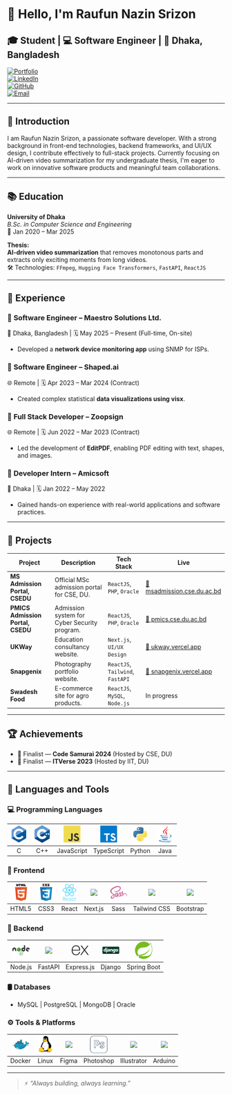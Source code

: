 # 👋 Hello, I'm Raufun Nazin Srizon

## 🎓 Student | 💻 Software Engineer | 📍 Dhaka, Bangladesh  
[![Portfolio](https://img.shields.io/badge/Portfolio-srizon.vercel.app-blue?logo=vercel)](https://srizon.vercel.app)  
[![LinkedIn](https://img.shields.io/badge/LinkedIn-Raufun%20Nazin%20Srizon-blue?logo=linkedin)](https://www.linkedin.com/in/raufunnazin/)  
[![GitHub](https://img.shields.io/badge/GitHub-RaufunNazin-black?logo=github)](https://github.com/RaufunNazin)  
[![Email](https://img.shields.io/badge/Email-raufun.nazin13@gmail.com-red?logo=gmail)](mailto:raufun.nazin13@gmail.com)

---

## 🧠 Introduction

I am Raufun Nazin Srizon, a passionate software developer. With a strong background in front-end technologies, backend frameworks, and UI/UX design, I contribute effectively to full-stack projects. Currently focusing on AI-driven video summarization for my undergraduate thesis, I'm eager to work on innovative software products and meaningful team collaborations.

---

## 📚 Education

**University of Dhaka**  
_B.Sc. in Computer Science and Engineering_  
📅 Jan 2020 – Mar 2025  

**Thesis:**  
**AI-driven video summarization** that removes monotonous parts and extracts only exciting moments from long videos.  
🛠️ Technologies: `FFmpeg`, `Hugging Face Transformers`, `FastAPI`, `ReactJS`

---

## 💼 Experience

### 🏢 **Software Engineer – Maestro Solutions Ltd.**  
📍 Dhaka, Bangladesh | 🗓️ May 2025 – Present (Full-time, On-site)  
- Developed a **network device monitoring app** using SNMP for ISPs.

### 🧠 **Software Engineer – Shaped.ai**  
🌐 Remote | 🗓️ Apr 2023 – Mar 2024 (Contract)  
- Created complex statistical **data visualizations using visx**.

### 📄 **Full Stack Developer – Zoopsign**  
🌐 Remote | 🗓️ Jun 2022 – Mar 2023 (Contract)  
- Led the development of **EditPDF**, enabling PDF editing with text, shapes, and images.

### 🧪 **Developer Intern – Amicsoft**  
📍 Dhaka | 🗓️ Jan 2022 – May 2022  
- Gained hands-on experience with real-world applications and software practices.

---

## 🚀 Projects

| Project | Description | Tech Stack | Live |
|--------|-------------|------------|------|
| **MS Admission Portal, CSEDU** | Official MSc admission portal for CSE, DU. | `ReactJS`, `PHP`, `Oracle` | [🔗 msadmission.cse.du.ac.bd](https://msadmission.cse.du.ac.bd/) |
| **PMICS Admission Portal, CSEDU** | Admission system for Cyber Security program. | `ReactJS`, `PHP`, `Oracle` | [🔗 pmics.cse.du.ac.bd](https://pmics.cse.du.ac.bd/) |
| **UKWay** | Education consultancy website. | `Next.js`, `UI/UX Design` | [🔗 ukway.vercel.app](https://ukway.vercel.app/) |
| **Snapgenix** | Photography portfolio website. | `ReactJS`, `Tailwind`, `FastAPI` | [🔗 snapgenix.vercel.app](https://snapgenix.com/) |
| **Swadesh Food** | E-commerce site for agro products. | `ReactJS`, `MySQL`, `Node.js` | In progress |

---

## 🏆 Achievements

- 🥇 Finalist — **Code Samurai 2024** (Hosted by CSE, DU)  
- 🏅 Finalist — **ITVerse 2023** (Hosted by IIT, DU)

---

## 🧰 Languages and Tools

### 💻 Programming Languages

| <img src="https://raw.githubusercontent.com/devicons/devicon/master/icons/c/c-original.svg" width="40"/> | <img src="https://raw.githubusercontent.com/devicons/devicon/master/icons/cplusplus/cplusplus-original.svg" width="40"/> | <img src="https://raw.githubusercontent.com/devicons/devicon/master/icons/javascript/javascript-original.svg" width="40"/> | <img src="https://raw.githubusercontent.com/devicons/devicon/master/icons/typescript/typescript-original.svg" width="40"/> | <img src="https://raw.githubusercontent.com/devicons/devicon/master/icons/python/python-original.svg" width="40"/> | <img src="https://raw.githubusercontent.com/devicons/devicon/master/icons/java/java-original.svg" width="40"/> |
|:--:|:--:|:--:|:--:|:--:|:--:|
| C | C++ | JavaScript | TypeScript | Python | Java |

### 🎨 Frontend

| <img src="https://raw.githubusercontent.com/devicons/devicon/master/icons/html5/html5-original-wordmark.svg" width="40"/> | <img src="https://raw.githubusercontent.com/devicons/devicon/master/icons/css3/css3-original-wordmark.svg" width="40"/> | <img src="https://raw.githubusercontent.com/devicons/devicon/master/icons/react/react-original-wordmark.svg" width="40"/> | <img src="https://cdn.worldvectorlogo.com/logos/nextjs-2.svg" width="40"/> | <img src="https://raw.githubusercontent.com/devicons/devicon/master/icons/sass/sass-original.svg" width="40"/> | <img src="https://www.vectorlogo.zone/logos/tailwindcss/tailwindcss-icon.svg" width="40"/> | <img src="https://upload.wikimedia.org/wikipedia/commons/b/b2/Bootstrap_logo.svg" width="40"/> |
|:--:|:--:|:--:|:--:|:--:|:--:|:--:|
| HTML5 | CSS3 | React | Next.js | Sass | Tailwind CSS | Bootstrap |

### 🔧 Backend

| <img src="https://raw.githubusercontent.com/devicons/devicon/master/icons/nodejs/nodejs-original-wordmark.svg" width="40"/> | <img src="https://cdn.worldvectorlogo.com/logos/fastapi.svg" width="40"/> | <img src="https://raw.githubusercontent.com/devicons/devicon/master/icons/express/express-original.svg" width="40"/> | <img src="https://raw.githubusercontent.com/devicons/devicon/master/icons/django/django-original.svg" width="40"/> | <img src="https://raw.githubusercontent.com/devicons/devicon/master/icons/spring/spring-original.svg" width="40"/> |
|:--:|:--:|:--:|:--:|:--:|
| Node.js | FastAPI | Express.js | Django | Spring Boot |

### 🛢️ Databases

- MySQL | PostgreSQL | MongoDB | Oracle

### ⚙️ Tools & Platforms

| <img src="https://raw.githubusercontent.com/devicons/devicon/master/icons/docker/docker-original.svg" width="40"/> | <img src="https://raw.githubusercontent.com/devicons/devicon/master/icons/linux/linux-original.svg" width="40"/> | <img src="https://www.vectorlogo.zone/logos/figma/figma-icon.svg" width="40"/> | <img src="https://raw.githubusercontent.com/devicons/devicon/master/icons/photoshop/photoshop-line.svg" width="40"/> | <img src="https://cdn1.iconfinder.com/data/icons/adobe-3/512/Illustrator.png" width="40"/> | <img src="https://cdn.worldvectorlogo.com/logos/arduino-1.svg" width="40"/> |
|:--:|:--:|:--:|:--:|:--:|:--:|
| Docker | Linux | Figma | Photoshop | Illustrator | Arduino |

---

> ⚡ *“Always building, always learning.”*

